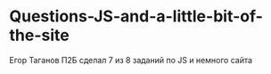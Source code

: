 # Questions-JS-and-a-little-bit-of-the-site
Егор Таганов П2Б сделал 7 из 8 заданий по JS и немного сайта 
